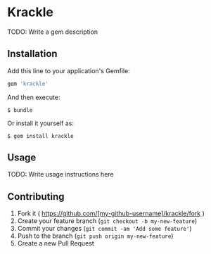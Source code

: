 # Krackle

TODO: Write a gem description

## Installation

Add this line to your application's Gemfile:

```ruby
gem 'krackle'
```

And then execute:

    $ bundle

Or install it yourself as:

    $ gem install krackle

## Usage

TODO: Write usage instructions here

## Contributing

1. Fork it ( https://github.com/[my-github-username]/krackle/fork )
2. Create your feature branch (`git checkout -b my-new-feature`)
3. Commit your changes (`git commit -am 'Add some feature'`)
4. Push to the branch (`git push origin my-new-feature`)
5. Create a new Pull Request
